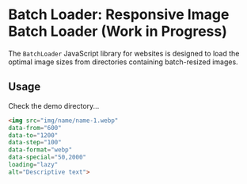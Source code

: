 # Batch Loader: Responsive Image Batch Loader (Work in Progress)

The `BatchLoader` JavaScript library for websites is designed to load the optimal image sizes from directories containing batch-resized images.

## Usage

Check the demo directory...

```html
<img src="img/name/name-1.webp"
data-from="600"
data-to="1200"
data-step="100"
data-format="webp"
data-special="50,2000"
loading="lazy"
alt="Descriptive text">
```